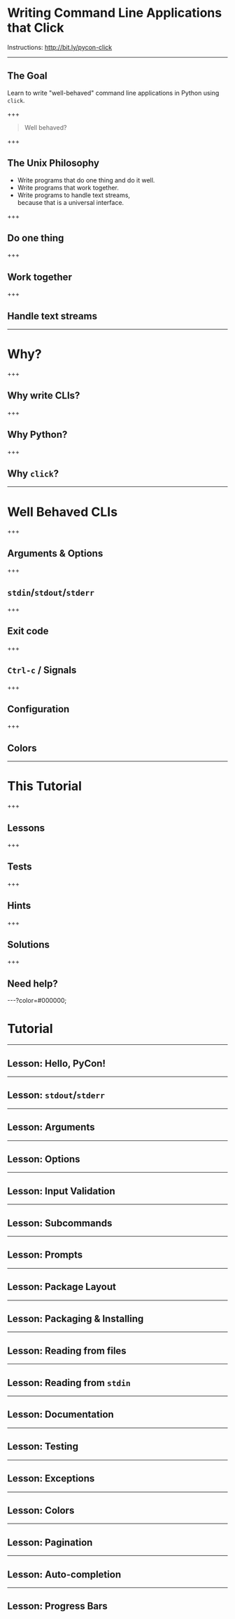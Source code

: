 Writing Command Line Applications that Click
============================================

Instructions: http://bit.ly/pycon-click

---

The Goal
--------

Learn to write "well-behaved" command line applications in Python using `click`.

+++

> Well behaved?

+++

The Unix Philosophy
-------------------

- Write programs that do one thing and do it well.
- Write programs that work together.
- Write programs to handle text streams,<br> because that is a universal interface.

+++

Do one thing
------------

+++

Work together
-------------


+++

Handle text streams
-------------------


---

Why?
====

+++

Why write CLIs?
---------------

+++

Why Python?
-----------

+++

Why `click`?
------------

---

Well Behaved CLIs
=================

+++

Arguments & Options
-------------------

+++

`stdin`/`stdout`/`stderr`
-------------------------

+++

Exit code
---------

+++

`Ctrl-c` / Signals
----------------

+++

Configuration
-------------

+++

Colors
------

---

This Tutorial
=============

+++

Lessons
-------

+++

Tests
-----

+++

Hints
-----

+++

Solutions
---------

+++

Need help?
----------

---?color=#000000;

Tutorial
========

---

Lesson: Hello, PyCon!
-----------------------

---

Lesson: `stdout`/`stderr`
-------------------------

---

Lesson: Arguments
-------------------

---

Lesson: Options
-----------------

---

Lesson: Input Validation
------------------------

---

Lesson: Subcommands
-------------------

---

Lesson: Prompts
---------------

---

Lesson: Package Layout
----------------------

---

Lesson: Packaging & Installing
------------------------------

---

Lesson: Reading from files
--------------------------

---

Lesson: Reading from `stdin`
----------------------------

---

Lesson: Documentation
---------------------

---

Lesson: Testing
---------------

---

Lesson: Exceptions
------------------

---

Lesson: Colors
--------------

---

Lesson: Pagination
------------------

---

Lesson: Auto-completion
-----------------------

---

Lesson: Progress Bars
---------------------

